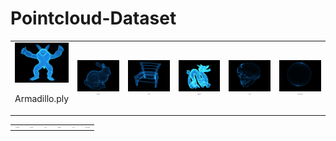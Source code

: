 # Pointcloud-Dataset

<table>
  <tr>
    <td style="width:16%;">
      <img src="https://github.com/LixiangZhao98/asset/blob/master/Project/PointCloud-Visualization-Tool/pic/Armadillo_ply.png" alt="Image 1" style="width:100%;">
      <p font-size: 1px;">Armadillo.ply  </p>
    </td>
    <td style="width:16%;">
      <img src="https://github.com/LixiangZhao98/asset/blob/master/Project/PointCloud-Visualization-Tool/pic/bunny_pcd.png" alt="Image 2" style="width:100%;">
      <p style="text-align: center; font-size: 1px;">bunny.pcd      </p>
    </td>
    <td style="width:16%;">
      <img src="https://github.com/LixiangZhao98/asset/blob/master/Project/PointCloud-Visualization-Tool/pic/chair_txt.png" alt="Image 3" style="width:100%;">
      <p style="text-align: center; font-size: 1px;">Chair.txt      </p>
    </td>
    <td style="width:16%;">
      <img src="https://github.com/LixiangZhao98/asset/blob/master/Project/PointCloud-Visualization-Tool/pic/dragon_ply.png" alt="Image 4" style="width:100%;">
      <p style="text-align: center; font-size: 1px;">dragon.ply     </p>
    </td>
    <td style="width:16%;">
      <img src="https://github.com/LixiangZhao98/asset/blob/master/Project/PointCloud-Visualization-Tool/pic/skull_txt.png" alt="Image 5" style="width:100%;">
      <p style="text-align: center; font-size: 1px;">Skull.txt      </p>
    </td>
    <td style="width:16%;">
      <img src="https://github.com/LixiangZhao98/asset/blob/master/Project/PointCloud-Visualization-Tool/pic/sphereshell_pcd.png" alt="Image 6" style="width:100%;">
      <p style="text-align: center; font-size: 1px;">sphereshell.pcd</p>
    </td>
  </tr>
</table>


<table>
  <tr>
    <td style="width:16%;">
      <p style="text-align: center; font-size: 1px;">Armadillo.ply  </p>
    </td>
    <td style="width:16%;">
      <p style="text-align: center; font-size: 1px;">bunny.pcd      </p>
    </td>
    <td style="width:16%;">
      <p style="text-align: center; font-size: 1px;">Chair.txt      </p>
    </td>
    <td style="width:16%;">
      <p style="text-align: center; font-size: 1px;">dragon.ply     </p>
    </td>
    <td style="width:16%;">
      <p style="text-align: center; font-size: 1px;">Skull.txt      </p>
    </td>
    <td style="width:16%;">
      <p style="text-align: center; font-size: 1px;">sphereshell.pcd</p>
    </td>
  </tr>
</table>
